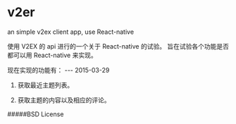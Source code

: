 # v2er
an simple v2ex client app, use React-native

使用 V2EX 的 api 进行的一个关于 React-native 的试验。
旨在试验各个功能是否都可以用 React-native 来实现。

现在实现的功能有：
--- 2015-03-29

  1. 获取最近主题列表。
  
  2. 获取主题的内容以及相应的评论。


#####BSD License
